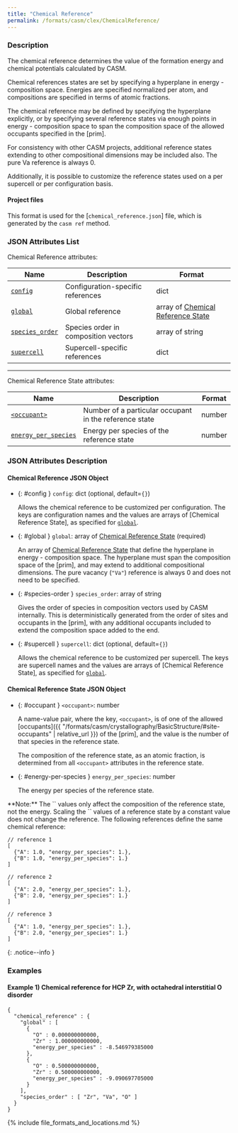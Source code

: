 ```yaml
---
title: "Chemical Reference"
permalink: /formats/casm/clex/ChemicalReference/
---
```


### Description

The chemical reference determines the value of the formation energy and chemical potentials calculated by CASM.                          

Chemical references states are set by specifying a hyperplane in energy - composition space. Energies are specified normalized per atom, and compositions are specified in terms of atomic fractions.

The chemical reference may be defined by specifying the hyperplane explicitly, or by specifying several reference states via enough points in energy - composition space to span the composition space of the allowed occupants specified in the [prim].

For consistency with other CASM projects, additional reference states extending to other compositional dimensions may be included also. The pure Va reference is always 0.

Additionally, it is possible to customize the reference states used on a per supercell or per configuration basis.

#### Project files

This format is used for the [`chemical_reference.json`] file, which is generated by the `casm ref` method.


### JSON Attributes List

Chemical Reference attributes:

| Name | Description | Format |
|-|-|-|
| [`config`](#config) | Configuration-specific references | dict |
| [`global`](#global) | Global reference | array of [Chemical Reference State](#chemical-reference-states) |
| [`species_order`](#species-order) | Species order in composition vectors | array of string |
| [`supercell`](#supercell) | Supercell-specific references | dict |

---

Chemical Reference State attributes:

| Name | Description | Format |
|-|-|-|
| [`<occupant>`](#occupant) | Number of a particular occupant in the reference state | number |
| [`energy_per_species`](#energy-per-species) | Energy per species of the reference state | number |


### JSON Attributes Description

#### Chemical Reference JSON Object

- {: #config } `config`: dict (optional, default=`{}`)

  Allows the chemical reference to be customized per configuration. The keys are configuration names and the values are arrays of [Chemical Reference State], as specified for [`global`](#global).

- {: #global } `global`: array of [Chemical Reference State](#chemical-reference-states) (required)

  An array of [Chemical Reference State](#chemical-reference-states) that define the hyperplane in energy - composition space. The hyperplane must span the composition space of the [prim], and may extend to additional compositional dimensions. The pure vacancy (`"Va"`) reference is always 0 and does not need to be specified.

- {: #species-order } `species_order`: array of string

  Gives the order of species in composition vectors used by CASM internally. This is deterministically generated from the order of sites and occupants in the [prim], with any additional occupants included to extend the composition space added to the end.

- {: #supercell } `supercell`: dict (optional, default=`{}`)

  Allows the chemical reference to be customized per supercell. The keys are supercell names and the values are arrays of [Chemical Reference State], as specified for [`global`](#global).

#### Chemical Reference State JSON Object

- {: #occupant } `<occupant>`: number

  A name-value pair, where the key, `<occupant>`, is of one of the allowed [occupants]({{ "/formats/casm/crystallography/BasicStructure/#site-occupants" | relative_url }}) of the [prim], and the value is the number of that species in the reference state.

  The composition of the reference state, as an atomic fraction, is determined from all `<occupant>` attributes in the reference state.

- {: #energy-per-species } `energy_per_species`: number

  The energy per species of the reference state.

<div>
**Note:** The `<occupant>` values only affect the composition of the reference state, not the energy. Scaling the `<occupant>` values of a reference state by a constant value does not change the reference. The following references define the same chemical reference:

    // reference 1
    [
      {"A": 1.0, "energy_per_species": 1.},
      {"B": 1.0, "energy_per_species": 1.}
    ]

    // reference 2
    [
      {"A": 2.0, "energy_per_species": 1.},
      {"B": 2.0, "energy_per_species": 1.}
    ]

    // reference 3
    [
      {"A": 1.0, "energy_per_species": 1.},
      {"B": 2.0, "energy_per_species": 1.}
    ]

</div>
{: .notice--info }


### Examples

#### Example 1) Chemical reference for HCP Zr, with octahedral interstitial O disorder

    {
      "chemical_reference" : {
        "global" : [
          {
            "O" : 0.000000000000,
            "Zr" : 1.000000000000,
            "energy_per_species" : -8.546979385000
          },
          {
            "O" : 0.500000000000,
            "Zr" : 0.500000000000,
            "energy_per_species" : -9.090697705000
          }
        ],
        "species_order" : [ "Zr", "Va", "O" ]
      }
    }



{% include file_formats_and_locations.md %}
